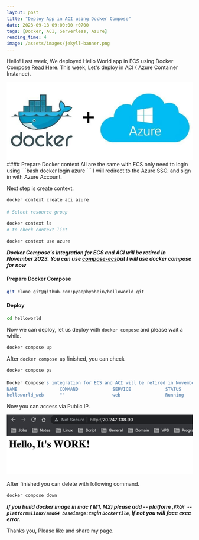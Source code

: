 ```yaml
---
layout: post
title: "Deploy App in ACI using Docker Compose"
date: 2023-09-18 09:00:00 +0700
tags: [Docker, ACI, Serverless, Azure]
reading_time: 4
image: /assets/images/jekyll-banner.png
---
```


Hello! Last week, We deployed Hello World app in ECS using Docker Compose [Read Here](https://blog.mgou.dev/2023/deploy-app-in-ecs-docker-compose/). This week, Let's deploy in ACI ( Azure Container Instance). 

<img src="/assets/images/aci-dockercompose/aci_docker.png">
#### Prepare Docker context
All are the same with ECS only need to login using 
```bash 
 docker login azure
```
I will redirect to the Azure SSO. and sign in with Azure Account.

Next step is create context. 

```bash 
docker context create aci azure

# Select resource group
```
```bash
docker context ls
# to check context list
```
```bash
docker context use azure
```

***Docker Compose's integration for ECS and ACI will be retired in November 2023. You can use [compose-ecs](https://github.com/docker/compose-ecs)but I will use docker compose for now***





#### Prepare Docker Compose

```bash
git clone git@github.com:pyaephyohein/helloworld.git
```
#### Deploy 

```bash
cd helloworld
```
Now we can deploy, let us deploy with ```docker compose``` and please wait a while.

```bash
docker compose up
```

After ```docker compose up``` finished, you can check

```bash
docker compose ps

Docker Compose's integration for ECS and ACI will be retired in November 2023. Learn more: https://docs.docker.com/go/compose-ecs-eol/
NAME                COMMAND             SERVICE             STATUS              PORTS
helloworld_web      ""                  web                 Running             20.247.138.90:80->80/tcp:80->80/TCP
```
Now you can access via Public IP.  

<img src="/assets/images/aci-dockercompose/image.png">

After finished you can delete with following command.

```bash
docker compose down
```


***If you build docker image in mac ( M1, M2) please add -- platform ,```FROM --platform=linux/amd64 baseimage:tag```in ```Dockerfile```, If not you will face exec error.***


Thanks you, Please like and share my page.
